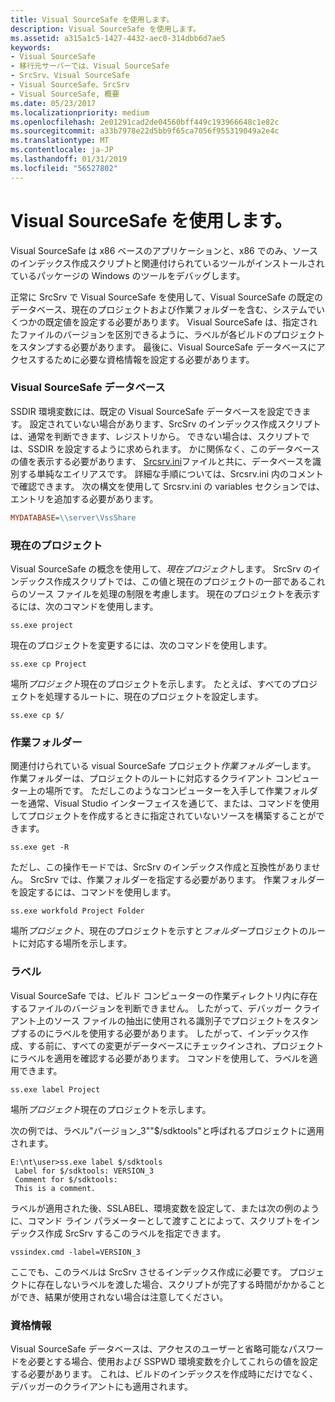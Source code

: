 ```yaml
---
title: Visual SourceSafe を使用します。
description: Visual SourceSafe を使用します。
ms.assetid: a315a1c5-1427-4432-aec0-314dbb6d7ae5
keywords:
- Visual SourceSafe
- 移行元サーバーでは、Visual SourceSafe
- SrcSrv、Visual SourceSafe
- Visual SourceSafe、SrcSrv
- Visual SourceSafe, 概要
ms.date: 05/23/2017
ms.localizationpriority: medium
ms.openlocfilehash: 2e01291cad2de04560bff449c193966648c1e82c
ms.sourcegitcommit: a33b7978e22d5bb9f65ca7056f955319049a2e4c
ms.translationtype: MT
ms.contentlocale: ja-JP
ms.lasthandoff: 01/31/2019
ms.locfileid: "56527802"
---
```

# <a name="using-visual-sourcesafe"></a>Visual SourceSafe を使用します。


Visual SourceSafe は x86 ベースのアプリケーションと、x86 でのみ、ソースのインデックス作成スクリプトと関連付けられているツールがインストールされているパッケージの Windows のツールをデバッグします。

正常に SrcSrv で Visual SourceSafe を使用して、Visual SourceSafe の既定のデータベース、現在のプロジェクトおよび作業フォルダーを含む、システムでいくつかの既定値を設定する必要があります。 Visual SourceSafe は、指定されたファイルのバージョンを区別できるように、ラベルが各ビルドのプロジェクトをスタンプする必要があります。 最後に、Visual SourceSafe データベースにアクセスするために必要な資格情報を設定する必要があります。

### <a name="span-idvisualsourcesafedatabasespanspan-idvisualsourcesafedatabasespanvisual-sourcesafe-database"></a><span id="visual_sourcesafe_database"></span><span id="VISUAL_SOURCESAFE_DATABASE"></span>Visual SourceSafe データベース

SSDIR 環境変数には、既定の Visual SourceSafe データベースを設定できます。 設定されていない場合があります、SrcSrv のインデックス作成スクリプトは、通常を判断できます、レジストリから。 できない場合は、スクリプトでは、SSDIR を設定するように求められます。 かに関係なく、このデータベースの値を表示する必要があります、 [Srcsrv.ini](the-srcsrv-ini-file.md)ファイルと共に、データベースを識別する単純なエイリアスです。 詳細な手順については、Srcsrv.ini 内のコメントで確認できます。 次の構文を使用して Srcsrv.ini の variables セクションでは、エントリを追加する必要があります。

```ini
MYDATABASE=\\server\VssShare
```

### <a name="span-idcurrentprojectspanspan-idcurrentprojectspancurrent-project"></a><span id="current_project"></span><span id="CURRENT_PROJECT"></span>現在のプロジェクト

Visual SourceSafe の概念を使用して、*現在プロジェクト*します。 SrcSrv のインデックス作成スクリプトでは、この値と現在のプロジェクトの一部であるこれらのソース ファイルを処理の制限を考慮します。 現在のプロジェクトを表示するには、次のコマンドを使用します。

```console
ss.exe project
```

現在のプロジェクトを変更するには、次のコマンドを使用します。

```console
ss.exe cp Project
```

場所*プロジェクト*現在のプロジェクトを示します。 たとえば、すべてのプロジェクトを処理するルートに、現在のプロジェクトを設定します。

```console
ss.exe cp $/
```

### <a name="span-idworkingfolderspanspan-idworkingfolderspanworking-folder"></a><span id="working_folder"></span><span id="WORKING_FOLDER"></span>作業フォルダー

関連付けられている visual SourceSafe プロジェクト*作業フォルダー*します。 作業フォルダーは、プロジェクトのルートに対応するクライアント コンピューター上の場所です。 ただしこのようなコンピューターを入手して作業フォルダーを通常、Visual Studio インターフェイスを通じて、または、コマンドを使用してプロジェクトを作成するときに指定されていないソースを構築することができます。

```console
ss.exe get -R
```

ただし、この操作モードでは、SrcSrv のインデックス作成と互換性がありません。 SrcSrv では、作業フォルダーを指定する必要があります。 作業フォルダーを設定するには、コマンドを使用します。

```console
ss.exe workfold Project Folder
```

場所*プロジェクト*、現在のプロジェクトを示すと*フォルダー*プロジェクトのルートに対応する場所を示します。

### <a name="span-idlabelsspanspan-idlabelsspanlabels"></a><span id="labels"></span><span id="LABELS"></span>ラベル

Visual SourceSafe では、ビルド コンピューターの作業ディレクトリ内に存在するファイルのバージョンを判断できません。 したがって、デバッガー クライアント上のソース ファイルの抽出に使用される識別子でプロジェクトをスタンプするのにラベルを使用する必要があります。 したがって、インデックス作成、する前に、すべての変更がデータベースにチェックインされ、プロジェクトにラベルを適用を確認する必要があります。 コマンドを使用して、ラベルを適用できます。

```console
ss.exe label Project
```

場所*プロジェクト*現在のプロジェクトを示します。

次の例では、ラベル"バージョン\_3""$/sdktools"と呼ばれるプロジェクトに適用されます。

```console
E:\nt\user>ss.exe label $/sdktools
 Label for $/sdktools: VERSION_3
 Comment for $/sdktools:
 This is a comment.
```

ラベルが適用された後、SSLABEL、環境変数を設定して、または次の例のように、コマンド ライン パラメーターとして渡すことによって、スクリプトをインデックス作成 SrcSrv するこのラベルを指定できます。

```console
vssindex.cmd -label=VERSION_3
```

ここでも、このラベルは SrcSrv させるインデックス作成に必要です。 プロジェクトに存在しないラベルを渡した場合、スクリプトが完了する時間がかかることができ、結果が使用されない場合は注意してください。

### <a name="span-idcredentialsspanspan-idcredentialsspancredentials"></a><span id="credentials"></span><span id="CREDENTIALS"></span>資格情報

Visual SourceSafe データベースは、アクセスのユーザーと省略可能なパスワードを必要とする場合、使用および SSPWD 環境変数を介してこれらの値を設定する必要があります。 これは、ビルドのインデックスを作成時にだけでなく、デバッガーのクライアントにも適用されます。

 

 





